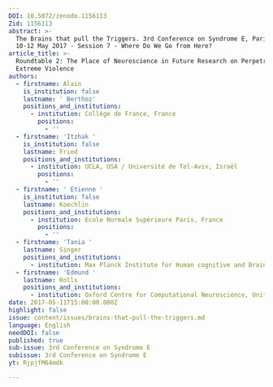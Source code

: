 ```yaml
---
DOI: 10.5072/zenodo.1156113
Zid: 1156113
abstract: >-
  The Brains that pull the Triggers. 3rd Conference on Syndrome E, Paris IAS,
  10-12 May 2017 - Session 7 - Where Do We Go from Here?
article_title: >-
  Roundtable 2: The Place of Neuroscience in Future Research on Perpetrators of
  Extreme Violence
authors:
  - firstname: Alain
    is_institution: false
    lastname: ' Berthoz'
    positions_and_institutions:
      - institution: Collège de France, France
        positions:
          - ''
  - firstname: 'Itzhak '
    is_institution: false
    lastname: Fried
    positions_and_institutions:
      - institution: UCLA, USA / Université de Tel-Aviv, Israël
        positions:
          - ''
  - firstname: ' Etienne '
    is_institution: false
    lastname: Koechlin
    positions_and_institutions:
      - institution: Ecole Normale Supérieure Paris, France
        positions:
          - ''
  - firstname: 'Tania '
    lastname: Singer
    positions_and_institutions:
      - institution: Max Planck Institute for Human cognitive and Brain Sciences, Germany
  - firstname: 'Edmund '
    lastname: Rolls
    positions_and_institutions:
      - institution: Oxford Centre for Computational Neuroscience, United Kingdom
date: 2017-05-11T15:00:00.000Z
highlight: false
issue: content/issues/brains-that-pull-the-triggers.md
language: English
needDOI: false
published: true
sub-issue: 3rd Conference on Syndrome E
subissue: 3rd Conference on Syndrome E
yt: RjpjfM64mdk

---
```


<Youtube yt="RjpjfM64mdk" caption="Roundtable 2: The Place of Neuroscience in Future Research on Perpetrators of Extreme Violence"></Youtube>